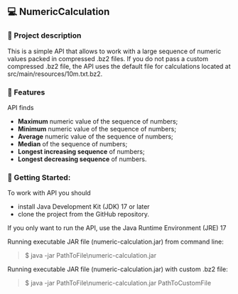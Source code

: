 ## 💻 NumericCalculation

### 📄 Project description 
This is a simple API that allows to work with a large sequence of numeric values packed in compressed .bz2 files.
If you do not pass a custom compressed .bz2 file, the API uses the default file for calculations located at src/main/resources/10m.txt.bz2.

### 📄 Features
API finds
* **Maximum** numeric value of the sequence of numbers;
* **Minimum** numeric value of the sequence of numbers;
* **Average** numeric value of the sequence of numbers;
* **Median** of the sequence of numbers;
* **Longest increasing sequence** of numbers;
* **Longest decreasing sequence** of numbers.

### 📄 Getting Started:
To work with API you should
* install Java Development Kit (JDK) 17 or later
* clone the project from the GitHub repository.

If you only want to run the API, use the Java Runtime Environment (JRE) 17 

Running executable JAR file (numeric-calculation.jar) from command line:  
> $ java -jar PathToFile\numeric-calculation.jar  

Running executable JAR file (numeric-calculation.jar) with custom .bz2 file:    
> $ java -jar PathToFile\numeric-calculation.jar PathToCustomFile
